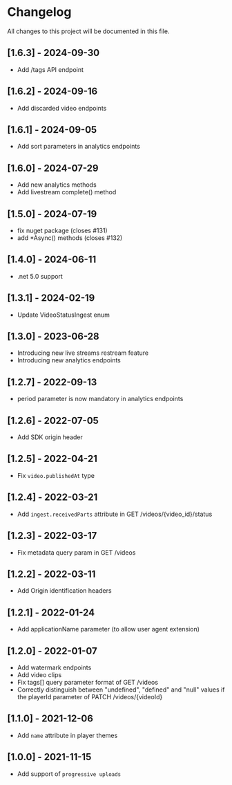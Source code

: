 # Changelog
All changes to this project will be documented in this file.

## [1.6.3] - 2024-09-30
- Add /tags API endpoint

## [1.6.2] - 2024-09-16
- Add discarded video endpoints

## [1.6.1] - 2024-09-05
- Add sort parameters in analytics endpoints

## [1.6.0] - 2024-07-29
- Add new analytics methods
- Add livestream complete() method

## [1.5.0] - 2024-07-19
- fix nuget package (closes \#131)
- add *Async() methods (closes \#132)

## [1.4.0] - 2024-06-11
- .net 5.0 support

## [1.3.1] - 2024-02-19
- Update VideoStatusIngest enum

## [1.3.0] - 2023-06-28
- Introducing new live streams restream feature
- Introducing new analytics endpoints

## [1.2.7] - 2022-09-13
- period parameter is now mandatory in analytics endpoints

## [1.2.6] - 2022-07-05
- Add SDK origin header

## [1.2.5] - 2022-04-21
- Fix `video.publishedAt` type

## [1.2.4] - 2022-03-21
- Add `ingest.receivedParts` attribute in GET /videos/{video_id}/status

## [1.2.3] - 2022-03-17
- Fix metadata query param in GET /videos

## [1.2.2] - 2022-03-11
- Add Origin identification headers

## [1.2.1] - 2022-01-24
- Add applicationName parameter (to allow user agent extension)

## [1.2.0] - 2022-01-07
- Add watermark endpoints
- Add video clips
- Fix tags[] query parameter format of GET /videos
- Correctly distinguish between "undefined", "defined" and "null" values if the playerId parameter of PATCH /videos/{videoId}

## [1.1.0] - 2021-12-06
- Add `name` attribute in player themes

## [1.0.0] - 2021-11-15
- Add support of `progressive uploads`

